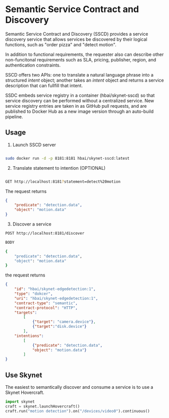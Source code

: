 # Semantic Service Contract and Discovery

Semantic Service Contract and Discovery (SSCD) provides a service discovery service that allows services be discovered by their logical functions, such as "order pizza" and "detect motion".

In addition to functional requirements, the requester also can describe other non-funcitonal requirements such as SLA, pricing, publisher, region, and authentication constraints.

SSCD offers two APIs: one to translate a natural language phrase into a structured *intent* object; another takes an *intent* object and returns a service description that can fullfill that intent. 

SSDC embeds service registry in a container (hbai/skynet-sscd) so that service discovery can be performed without a centralized service. New service registry entries are taken in as GitHub pull requests, and are published to Docker Hub as a new image version through an auto-build pipeline.

## Usage

1. Launch SSCD server

```bash

sudo docker run -d -p 8181:8181 hbai/skynet-sscd:latest

```
2. Translate statement to intention (OPTIONAL)

```bash

GET http://localhost:8181?statement=detect%20motion

```
The request returns

```json
{
    "predicate": "detection.data",
    "object": "motion.data"
}
```

3. Discover a service

```bash
POST http://localhost:8181/discover

BODY

{
    "predicate": "detection.data",
    "object": "motion.data"
}

```

the request returns

```json
{
    "id": "hbai/skynet-edgedetection:1",
    "type": "dokcer",
    "uri": "hbai/skynet-edgedetection:1",
    "contract-type": "semantic",
    "contract-protocol": "HTTP",
    "targets":
        [
            {"target": "camera.device"},
            {"target":"disk.device"}
        ],
    "intentions":
        [
            {"predicate": "detection.data",
            "object": "motion.data"}
        ]
}
```

## Use Skynet

The easiest to semantically discover and consume a service is to use a Skynet Hovercraft. 

```python
import skynet
craft = skynet.launchHovercraft()
craft.run("motion detection").on("/devices/video0").continuous()
```